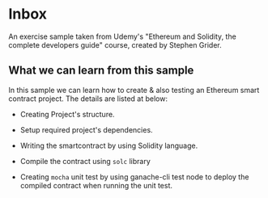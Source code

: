 # Inbox

An exercise sample taken from Udemy's "Ethereum and Solidity, the complete developers guide" course, created by Stephen Grider.

## What we can learn from this sample

In this sample we can learn how to create & also testing an Ethereum smart contract project. The details are listed at below:

* Creating Project's structure.

* Setup required project's dependencies.

* Writing the smartcontract by using Solidity language.

* Compile the contract using `solc` library

* Creating `mocha` unit test by using ganache-cli test node to deploy the compiled contract when running the unit test.